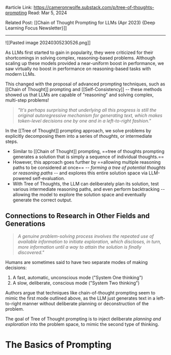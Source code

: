 #article 
Link: https://cameronrwolfe.substack.com/p/tree-of-thoughts-prompting
Read: Mar 5, 2024

Related Post:
[[Chain of Thought Prompting for LLMs (Apr 2023) {Deep Learning Focus Newsletter}]]

--------

![[Pasted image 20240305230526.png]]

As LLMs first started to gain in popularity, they were criticized for their shortcomings in solving complex, reasoning-based problems. Although scaling up these models provided a near-uniform boost in performance, we saw virtually no boost in performance on reasoning-based tasks with modern LLMs.

This changed with the proposal of advanced prompting techniques, such as [[Chain of Thought]] prompting and [[Self-Consistency]] -- these methods showed us that LLMs are capable of "reasoning" and solving complex, multi-step problems!

> *"It's perhaps surprising that underlying all this progress is still the original autoregressive mechanism for generating text, which makes token-level decisions one by one and in a left-to-right fashion."*

In the [[Tree of Thought]] prompting approach, we solve problems by explicitly decomposing them into a series of *thoughts*, or intermediate steps.
- Similar to [[Chain of Thought]] prompting, ==tree of thoughts prompting generates a solution that is simply a sequence of individual thoughts.==
- However, this approach goes further by ==allowing multiple reasoning paths to be considered at once== -- *forming a tree of potential thoughts or reasoning paths* -- and explores this entire solution space via LLM-powered self-evaluation.
- With Tree of Thoughts, the LLM can deliberately plan its solution, test various intermediate reasoning paths, and even perform backtracking -- allowing the model to explore the solution space and eventually generate the correct output.


## Connections to Research in Other Fields and Generations

> *A genuine problem-solving process involves the repeated use of available information to initiate exploration, which discloses, in turn, more information until a way to attain the solution is finally discovered."*

Humans are sometimes said to have two separate modes of making decisions:
1. A fast, automatic, unconscious mode ("System One thinking")
2. A slow, deliberate, conscious mode ("System Two thinking")

Authors argue that techniques like chain-of-thought prompting seem to mimic the first mode outlined above, as the LLM just generates text in a left-to-right manner without deliberate planning or deconstruction of the problem.

The goal of Tree of Thought prompting is to inject deliberate *planning and exploration* into the problem space, to mimic the second type of thinking.


# The Basics of Prompting



































